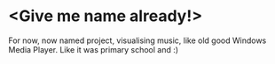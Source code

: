 # <Give me name already!>

For now, now named project, visualising music, like old good Windows Media Player.
Like it was primary school and :)
